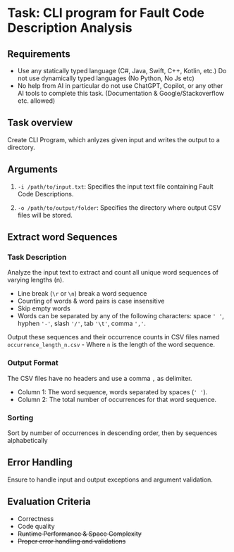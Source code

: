   
#  Task: CLI program for Fault Code Description Analysis

##  Requirements

- Use any statically typed language (C#, Java, Swift, C++, Kotlin, etc.) Do not use dynamically typed languages (No Python, No Js etc) 
- No help from AI in particular do not use ChatGPT, Copilot, or any other AI tools to complete this task. (Documentation & Google/Stackoverflow etc. allowed)

## Task overview

Create CLI Program, which anlyzes given input and writes the output to a directory. 

##  Arguments

1.  `-i /path/to/input.txt`: Specifies the input text file containing Fault Code Descriptions.

2.  `-o /path/to/output/folder`: Specifies the directory where output CSV files will be stored.

## Extract word Sequences

### Task Description

Analyze the input text to extract and count all unique word sequences of varying lengths (n).
- Line break (`\r` or `\n`) break a word sequence
- Counting of words & word pairs is case insensitive
- Skip empty words
- Words can be separated by any of the following characters: space `' '`, hyphen `'-'`, slash `'/'`, tab `'\t'`, comma `','`.

Output these sequences and their occurrence counts in CSV files named `occurrence_length_n.csv`
	- Where `n` is the length of the word sequence.

###  Output Format

The CSV files have no headers and use a comma `,` as delimiter.
- Column 1: The word sequence, words separated by spaces (`' '`).
- Column 2: The total number of occurrences for that word sequence.

###  Sorting

Sort by number of occurrences in descending order, then by sequences alphabetically

##  Error Handling

Ensure to handle input and output exceptions and argument validation.
 
##  Evaluation Criteria

- Correctness
- Code quality
- ~~Runtime Performance & Space Complexity~~
- ~~Proper error handling and validations~~

